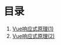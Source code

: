 # 目录
1. [Vue响应式原理(1)](https://gusiil.github.io/blog/2018/11/24/vue-Response/)
2. [Vue响应式原理(2)](https://gusiil.github.io/blog/2018/11/25/vue-Response-2/#more)
